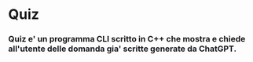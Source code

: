 # Quiz
### Quiz e' un programma CLI scritto in C++ che mostra e chiede all'utente delle domanda gia' scritte generate da ChatGPT.
